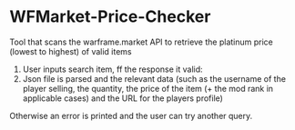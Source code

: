 # WFMarket-Price-Checker
Tool that scans the warframe.market API to retrieve the platinum price (lowest to highest) of valid items

1) User inputs search item, ff the response it valid:
2) Json file is parsed and the relevant data (such as the username of the player selling, the quantity, the price of the item (+ the mod rank in applicable cases) and the URL for the players profile)

Otherwise an error is printed and the user can try another query.


